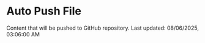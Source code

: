 # Auto Push File

Content that will be pushed to GitHub repository.
Last updated: 08/06/2025, 03:06:00 AM